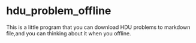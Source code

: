 # hdu_problem_offline
This is a little program that you can download HDU problems to markdown file,and you can thinking about it when you offline.
